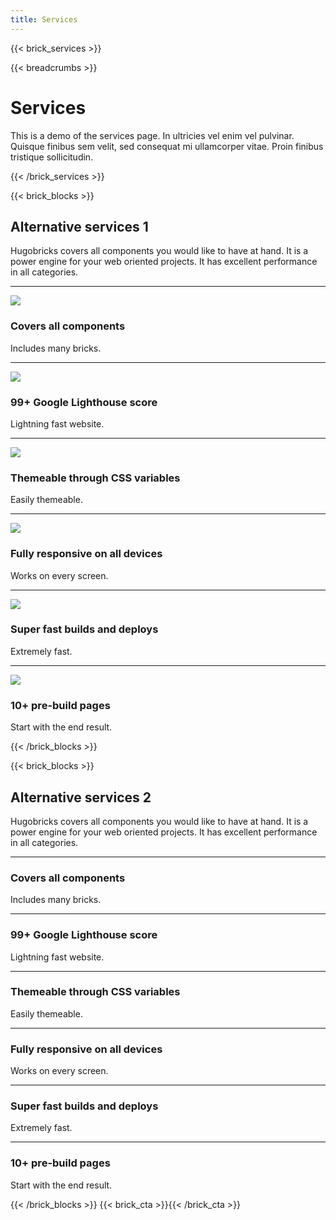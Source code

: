 ```yaml
---
title: Services
---
```

{{< brick_services >}}

{{< breadcrumbs >}}

# Services

This is a demo of the services page. In ultricies vel enim vel pulvinar. Quisque finibus sem velit, sed consequat mi ullamcorper vitae. Proin finibus tristique sollicitudin.

{{< /brick_services >}}

{{< brick_blocks >}}

## Alternative services 1

Hugobricks covers all components you would like to have at hand. It is a power engine for your web oriented projects. It has excellent performance in all categories.

---

![](/uploads/gallery/01.jpg)
### Covers all components

Includes many bricks.

[](/services/)

---

![](/uploads/gallery/02.jpg)
### 99+ Google Lighthouse score

Lightning fast website.

[](/services/)

---

![](/uploads/gallery/03.jpg)
### Themeable through CSS variables

Easily themeable.

[](/services/)

---

![](/uploads/gallery/04.jpg)
### Fully responsive on all devices

Works on every screen.

[](/services/)

---

![](/uploads/gallery/05.jpg)
### Super fast builds and deploys

Extremely fast.

[](/services/)

---

![](/uploads/photos/06.jpg)
### 10+ pre-build pages

Start with the end result.

[](/services/)

{{< /brick_blocks >}}

{{< brick_blocks >}}

## Alternative services 2

Hugobricks covers all components you would like to have at hand. It is a power engine for your web oriented projects. It has excellent performance in all categories.

---

### Covers all components

Includes many bricks.

[](/services/)

---

### 99+ Google Lighthouse score

Lightning fast website.

[](/services/)

---

### Themeable through CSS variables

Easily themeable.

[](/services/)

---

### Fully responsive on all devices

Works on every screen.

[](/services/)

---

### Super fast builds and deploys

Extremely fast.

[](/services/)

---

### 10+ pre-build pages

Start with the end result.

[](/services/)

{{< /brick_blocks >}}
{{< brick_cta >}}{{< /brick_cta >}}
